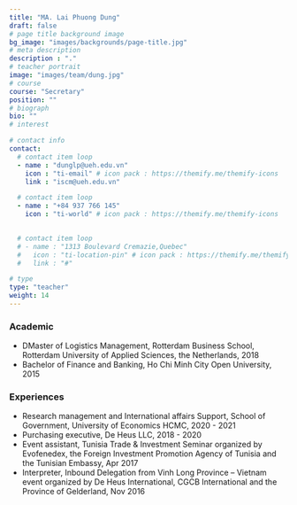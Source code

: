```yaml
---
title: "MA. Lai Phuong Dung"
draft: false
# page title background image
bg_image: "images/backgrounds/page-title.jpg"
# meta description
description : "."
# teacher portrait
image: "images/team/dung.jpg"
# course
course: "Secretary"
position: ""
# biograph
bio: ""
# interest

# contact info
contact:
  # contact item loop
  - name : "dunglp@ueh.edu.vn"
    icon : "ti-email" # icon pack : https://themify.me/themify-icons
    link : "iscm@ueh.edu.vn"

  # contact item loop
  - name : "+84 937 766 145"
    icon : "ti-world" # icon pack : https://themify.me/themify-icons
  

  # contact item loop
  # - name : "1313 Boulevard Cremazie,Quebec"
  #   icon : "ti-location-pin" # icon pack : https://themify.me/themify-icons
  #   link : "#"

# type
type: "teacher"
weight: 14
---
```


### Academic
* DMaster of Logistics Management, Rotterdam Business School, Rotterdam University of Applied Sciences, the Netherlands, 2018
* Bachelor of Finance and Banking, Ho Chi Minh City Open University, 2015

### Experiences
* Research management and International affairs Support, School of Government, University of Economics HCMC, 2020 - 2021
* Purchasing executive, De Heus LLC, 2018 - 2020
* Event assistant, Tunisia Trade & Investment Seminar organized by Evofenedex, the Foreign Investment Promotion Agency of Tunisia and the Tunisian Embassy, Apr 2017
* Interpreter, Inbound Delegation from Vinh Long Province – Vietnam event organized by De Heus International, CGCB International and the Province of Gelderland, Nov 2016
